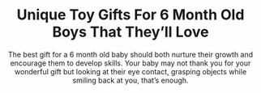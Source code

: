 ---
layout: post
title: Unique Toy Gifts For 6 Month Old Boys That They’ll Love
subtitle: The best gift for a 6 month old baby should both nurture their growth and encourage them to develop skills. Your baby may not thank you for your wonderful gift but looking at their eye contact, grasping objects while smiling back at you, that’s enough.
header-img: "img/post/2023/09/copied/medium_gifts_for_6_months_old_boy_ea90bcda94.png"
header-style: text
permalink: "/gifts-for-6-months-old-boy/"
catalog: true
tags:
  - Recipients 
  - Men
---       